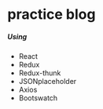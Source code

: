 #  practice blog

#####  Using 
*  React
*  Redux
*  Redux-thunk
*  JSONplaceholder 
*  Axios
*  Bootswatch
